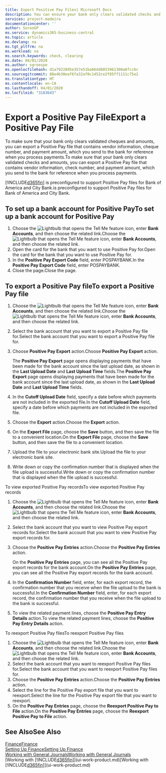 ```yaml
---
title: Export Positive Pay Files| Microsoft Docs
description: You can ensure your bank only clears validated checks and amounts by exporting a Positive Pay file that contains vendor and payment information.
services: project-madeira
documentationcenter: ''
author: SorenGP
ms.service: dynamics365-business-central
ms.topic: article
ms.devlang: na
ms.tgt_pltfrm: na
ms.workload: na
ms.search.keywords: check, clearing
ms.date: 04/01/2020
ms.author: sgroespe
ms.openlocfilehash: d1a7922895e357e51ba66dd8853961300a8fcc6c
ms.sourcegitcommit: 88e4b30eaf6fa32af0c1452ce2f85ff1111c75e2
ms.translationtype: HT
ms.contentlocale: en-CA
ms.lasthandoff: 04/01/2020
ms.locfileid: "3183643"
---
```

# <a name="export-a-positive-pay-file"></a><span data-ttu-id="776ec-103">Export a Positive Pay File</span><span class="sxs-lookup"><span data-stu-id="776ec-103">Export a Positive Pay File</span></span>
<span data-ttu-id="776ec-104">To make sure that your bank only clears validated cheques and amounts, you can export a Positive Pay file that contains vendor information, cheque number, and payment amount, which you send to the bank for reference when you process payments.</span><span class="sxs-lookup"><span data-stu-id="776ec-104">To make sure that your bank only clears validated checks and amounts, you can export a Positive Pay file that contains vendor information, check number, and payment amount, which you send to the bank for reference when you process payments.</span></span>

[!INCLUDE[d365fin](includes/d365fin_md.md)] <span data-ttu-id="776ec-105">is preconfigured to support Positive Pay files for Bank of America and City Bank.</span><span class="sxs-lookup"><span data-stu-id="776ec-105">is preconfigured to support Positive Pay files for Bank of America and City Bank.</span></span>

## <a name="to-set-up-a-bank-account-for-positive-pay"></a><span data-ttu-id="776ec-106">To set up a bank account for Positive Pay</span><span class="sxs-lookup"><span data-stu-id="776ec-106">To set up a bank account for Positive Pay</span></span>
1. <span data-ttu-id="776ec-107">Choose the ![Lightbulb that opens the Tell Me feature](media/ui-search/search_small.png "Tell me what you want to do") icon, enter **Bank Accounts**, and then choose the related link.</span><span class="sxs-lookup"><span data-stu-id="776ec-107">Choose the ![Lightbulb that opens the Tell Me feature](media/ui-search/search_small.png "Tell me what you want to do") icon, enter **Bank Accounts**, and then choose the related link.</span></span>
2. <span data-ttu-id="776ec-108">Open the card for the bank that you want to use Positive Pay for.</span><span class="sxs-lookup"><span data-stu-id="776ec-108">Open the card for the bank that you want to use Positive Pay for.</span></span>
3. <span data-ttu-id="776ec-109">In the **Positive Pay Export Code** field, enter POSPAYBANK.</span><span class="sxs-lookup"><span data-stu-id="776ec-109">In the **Positive Pay Export Code** field, enter POSPAYBANK.</span></span>
4. <span data-ttu-id="776ec-110">Close the page.</span><span class="sxs-lookup"><span data-stu-id="776ec-110">Close the page.</span></span>

## <a name="to-export-a-positive-pay-file"></a><span data-ttu-id="776ec-111">To export a Positive Pay file</span><span class="sxs-lookup"><span data-stu-id="776ec-111">To export a Positive Pay file</span></span>
1. <span data-ttu-id="776ec-112">Choose the ![Lightbulb that opens the Tell Me feature](media/ui-search/search_small.png "Tell me what you want to do") icon, enter **Bank Accounts**, and then choose the related link.</span><span class="sxs-lookup"><span data-stu-id="776ec-112">Choose the ![Lightbulb that opens the Tell Me feature](media/ui-search/search_small.png "Tell me what you want to do") icon, enter **Bank Accounts**, and then choose the related link.</span></span>
2. <span data-ttu-id="776ec-113">Select the bank account that you want to export a Positive Pay file for.</span><span class="sxs-lookup"><span data-stu-id="776ec-113">Select the bank account that you want to export a Positive Pay file for.</span></span>
3. <span data-ttu-id="776ec-114">Choose **Positive Pay Export** action.</span><span class="sxs-lookup"><span data-stu-id="776ec-114">Choose **Positive Pay Export** action.</span></span>

    <span data-ttu-id="776ec-115">The **Positive Pay Export** page opens displaying payments that have been made for the bank account since the last upload date, as shown in the **Last Upload Date** and **Last Upload Time** fields.</span><span class="sxs-lookup"><span data-stu-id="776ec-115">The **Positive Pay Export** page opens displaying payments that have been made for the bank account since the last upload date, as shown in the **Last Upload Date** and **Last Upload Time** fields.</span></span>
4. <span data-ttu-id="776ec-116">In the **Cutoff Upload Date** field, specify a date before which payments are not included in the exported file.</span><span class="sxs-lookup"><span data-stu-id="776ec-116">In the **Cutoff Upload Date** field, specify a date before which payments are not included in the exported file.</span></span>
5. <span data-ttu-id="776ec-117">Choose the **Export** action.</span><span class="sxs-lookup"><span data-stu-id="776ec-117">Choose the **Export** action.</span></span>
6. <span data-ttu-id="776ec-118">On the **Export File** page, choose the **Save** button, and then save the file to a convenient location.</span><span class="sxs-lookup"><span data-stu-id="776ec-118">On the **Export File** page, choose the **Save** button, and then save the file to a convenient location.</span></span>
7. <span data-ttu-id="776ec-119">Upload the file to your electronic bank site.</span><span class="sxs-lookup"><span data-stu-id="776ec-119">Upload the file to your electronic bank site.</span></span>
8. <span data-ttu-id="776ec-120">Write down or copy the confirmation number that is displayed when the file upload is successful.</span><span class="sxs-lookup"><span data-stu-id="776ec-120">Write down or copy the confirmation number that is displayed when the file upload is successful.</span></span>

<span data-ttu-id="776ec-121">To view exported Positive Pay records</span><span class="sxs-lookup"><span data-stu-id="776ec-121">To view exported Positive Pay records</span></span>

1. <span data-ttu-id="776ec-122">Choose the ![Lightbulb that opens the Tell Me feature](media/ui-search/search_small.png "Tell me what you want to do") icon, enter **Bank Accounts**, and then choose the related link.</span><span class="sxs-lookup"><span data-stu-id="776ec-122">Choose the ![Lightbulb that opens the Tell Me feature](media/ui-search/search_small.png "Tell me what you want to do") icon, enter **Bank Accounts**, and then choose the related link.</span></span>
2. <span data-ttu-id="776ec-123">Select the bank account that you want to view Positive Pay export records for.</span><span class="sxs-lookup"><span data-stu-id="776ec-123">Select the bank account that you want to view Positive Pay export records for.</span></span>
3. <span data-ttu-id="776ec-124">Choose the **Positive Pay Entries** action.</span><span class="sxs-lookup"><span data-stu-id="776ec-124">Choose the **Positive Pay Entries** action.</span></span>

    <span data-ttu-id="776ec-125">On the **Positive Pay Entries** page, you can see all the Positive Pay export records for the bank account.</span><span class="sxs-lookup"><span data-stu-id="776ec-125">On the **Positive Pay Entries** page, you can see all the Positive Pay export records for the bank account.</span></span>
4. <span data-ttu-id="776ec-126">In the **Confirmation Number** field, enter, for each export record, the confirmation number that you receive when the file upload to the bank is successful.</span><span class="sxs-lookup"><span data-stu-id="776ec-126">In the **Confirmation Number** field, enter, for each export record, the confirmation number that you receive when the file upload to the bank is successful.</span></span>
5. <span data-ttu-id="776ec-127">To view the related payment lines, choose the **Positive Pay Entry Details** action.</span><span class="sxs-lookup"><span data-stu-id="776ec-127">To view the related payment lines, choose the **Positive Pay Entry Details** action.</span></span>

<span data-ttu-id="776ec-128">To reexport Positive Pay files</span><span class="sxs-lookup"><span data-stu-id="776ec-128">To reexport Positive Pay files</span></span>

1. <span data-ttu-id="776ec-129">Choose the ![Lightbulb that opens the Tell Me feature](media/ui-search/search_small.png "Tell me what you want to do") icon, enter **Bank Accounts**, and then choose the related link.</span><span class="sxs-lookup"><span data-stu-id="776ec-129">Choose the ![Lightbulb that opens the Tell Me feature](media/ui-search/search_small.png "Tell me what you want to do") icon, enter **Bank Accounts**, and then choose the related link.</span></span>
2. <span data-ttu-id="776ec-130">Select the bank account that you want to reexport Positive Pay files for.</span><span class="sxs-lookup"><span data-stu-id="776ec-130">Select the bank account that you want to reexport Positive Pay files for.</span></span>
3. <span data-ttu-id="776ec-131">Choose the **Positive Pay Entries** action.</span><span class="sxs-lookup"><span data-stu-id="776ec-131">Choose the **Positive Pay Entries** action.</span></span>
4. <span data-ttu-id="776ec-132">Select the line for the Positive Pay export file that you want to reexport.</span><span class="sxs-lookup"><span data-stu-id="776ec-132">Select the line for the Positive Pay export file that you want to reexport.</span></span>
5. <span data-ttu-id="776ec-133">On the **Positive Pay Entries** page, choose the **Reexport Positive Pay to File** action.</span><span class="sxs-lookup"><span data-stu-id="776ec-133">On the **Positive Pay Entries** page, choose the **Reexport Positive Pay to File** action.</span></span>

## <a name="see-also"></a><span data-ttu-id="776ec-134">See Also</span><span class="sxs-lookup"><span data-stu-id="776ec-134">See Also</span></span>
[<span data-ttu-id="776ec-135">Finance</span><span class="sxs-lookup"><span data-stu-id="776ec-135">Finance</span></span>](finance.md)  
[<span data-ttu-id="776ec-136">Setting Up Finance</span><span class="sxs-lookup"><span data-stu-id="776ec-136">Setting Up Finance</span></span>](finance-setup-finance.md)  
[<span data-ttu-id="776ec-137">Working with General Journals</span><span class="sxs-lookup"><span data-stu-id="776ec-137">Working with General Journals</span></span>](ui-work-general-journals.md)  
<span data-ttu-id="776ec-138">[Working with [!INCLUDE[d365fin](includes/d365fin_md.md)]](ui-work-product.md)</span><span class="sxs-lookup"><span data-stu-id="776ec-138">[Working with [!INCLUDE[d365fin](includes/d365fin_md.md)]](ui-work-product.md)</span></span>
